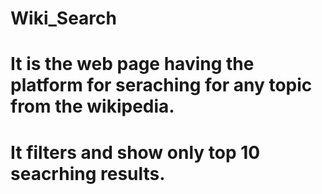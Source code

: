 # Wiki_Search
# It is the web page having the platform for seraching for any topic from the wikipedia.
# It filters and show only top 10 seacrhing results.